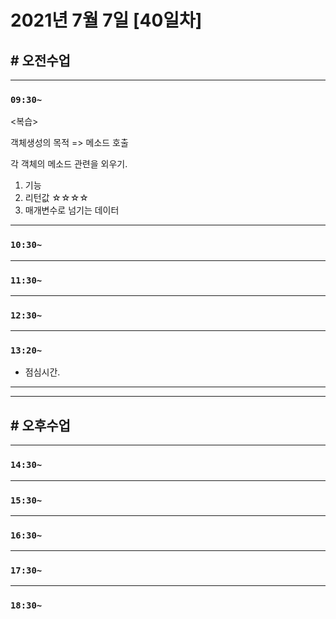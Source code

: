 # 2021년 7월 7일 [40일차]

## # 오전수업
----
### `09:30~`

<복습>

객체생성의 목적 => 메소드 호출    

각 객체의 메소드 관련을 외우기.  

1. 기능
2. 리턴값 ☆☆☆☆
3. 매개변수로 넘기는 데이터
















----
### `10:30~`








----
### `11:30~`








----
### `12:30~`








----
### `13:20~`

  - 점심시간.

---
---

## # 오후수업

---
### `14:30~`










---
### `15:30~`









----
### `16:30~`








----
### `17:30~`








----
### `18:30~`
